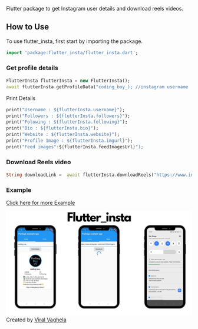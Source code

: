 Flutter package to get Instagram user details and download reels videos.

## How to Use 

To use flutter_insta, first start by importing the package.
```dart
import 'package:flutter_insta/flutter_insta.dart';
```

### Get profile details
 
```dart
FlutterInsta flutterInsta = new FlutterInsta();
await flutterInsta.getProfileData("coding_boy_); //instagram username
```

Print Details
```dart
print("Username : ${flutterInsta.username}");
print("Followers : ${flutterInsta.followers}");
print("Folowing : ${flutterInsta.following}");
print("Bio : ${flutterInsta.bio}");
print("Website : ${flutterInsta.website}");
print("Profile Image : ${flutterInsta.imgurl}");
print("Feed images":${flutterInsta.feedImagesUrl}");
```

### Download Reels video
```dart 
String downloadLink =  await flutterInsta.downloadReels("https://www.instagram.com/reel/CDlGkdZgB2y/"); //URL
```

### Example
[Click here for more Example](https://pub.dev/packages/flutter_insta/example)

![](./images/main.png)
Created by [Viral Vaghela](https://www.linkedin.com/in/viralv/)

